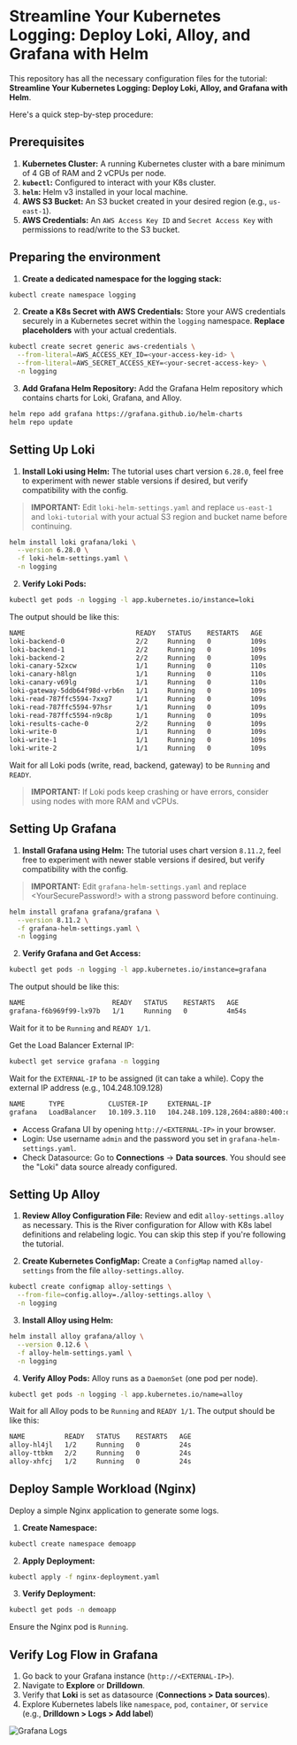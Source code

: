 # Streamline Your Kubernetes Logging: Deploy Loki, Alloy, and Grafana with Helm

This repository has all the necessary configuration files for the tutorial: **Streamline Your Kubernetes Logging: Deploy Loki, Alloy, and Grafana with Helm**.

Here's a quick step-by-step procedure:

## Prerequisites

1. **Kubernetes Cluster:** A running Kubernetes cluster with a bare minimum of 4 GB of RAM and 2 vCPUs per node.
2. **`kubectl`:** Configured to interact with your K8s cluster.
3. **`helm`:** Helm v3 installed in your local machine.
4. **AWS S3 Bucket:** An S3 bucket created in your desired region (e.g., `us-east-1`).
5. **AWS Credentials:** An `AWS Access Key ID` and `Secret Access Key` with permissions to read/write to the S3 bucket.

## Preparing the environment

1. **Create a dedicated namespace for the logging stack:**

```bash
kubectl create namespace logging
```

2. **Create a K8s Secret with AWS Credentials:** Store your AWS credentials securely in a Kubernetes secret within the `logging` namespace. **Replace placeholders** with your actual credentials.

```bash
kubectl create secret generic aws-credentials \
  --from-literal=AWS_ACCESS_KEY_ID=<your-access-key-id> \
  --from-literal=AWS_SECRET_ACCESS_KEY=<your-secret-access-key> \
  -n logging
```

3. **Add Grafana Helm Repository:** Add the Grafana Helm repository which contains charts for Loki, Grafana, and Alloy.

```bash
helm repo add grafana https://grafana.github.io/helm-charts
helm repo update
```

## Setting Up Loki

1. **Install Loki using Helm:** The tutorial uses chart version `6.28.0`, feel free to experiment with newer stable versions if desired, but verify compatibility with the config.

>**IMPORTANT:** Edit `loki-helm-settings.yaml` and replace `us-east-1` and `loki-tutorial` with your actual S3 region and bucket name before continuing.

```bash
helm install loki grafana/loki \
  --version 6.28.0 \
  -f loki-helm-settings.yaml \
  -n logging
```

2. **Verify Loki Pods:**

```bash
kubectl get pods -n logging -l app.kubernetes.io/instance=loki
```

The output should be like this:

```bash
NAME                            READY   STATUS    RESTARTS   AGE
loki-backend-0                  2/2     Running   0          109s
loki-backend-1                  2/2     Running   0          109s
loki-backend-2                  2/2     Running   0          109s
loki-canary-52xcw               1/1     Running   0          110s
loki-canary-h8lgn               1/1     Running   0          110s
loki-canary-v69lg               1/1     Running   0          110s
loki-gateway-5ddb64f98d-vrb6n   1/1     Running   0          109s
loki-read-787ffc5594-7xxg7      1/1     Running   0          109s
loki-read-787ffc5594-97hsr      1/1     Running   0          109s
loki-read-787ffc5594-n9c8p      1/1     Running   0          109s
loki-results-cache-0            2/2     Running   0          109s
loki-write-0                    1/1     Running   0          109s
loki-write-1                    1/1     Running   0          109s
loki-write-2                    1/1     Running   0          109s
```

Wait for all Loki pods (write, read, backend, gateway) to be `Running` and `READY`.

>**IMPORTANT:**
>If Loki pods keep crashing or have errors, consider using nodes with more RAM and vCPUs.

## Setting Up Grafana

1. **Install Grafana using Helm:** The tutorial uses chart version `8.11.2`, feel free to experiment with newer stable versions if desired, but verify compatibility with the config. 

>**IMPORTANT:** Edit `grafana-helm-settings.yaml` and replace <YourSecurePassword!> with a strong password before continuing.

```bash
helm install grafana grafana/grafana \
  --version 8.11.2 \
  -f grafana-helm-settings.yaml \
  -n logging
```

2. **Verify Grafana and Get Access:**

```bash
kubectl get pods -n logging -l app.kubernetes.io/instance=grafana 
```

The output should be like this:

```bash
NAME                      READY   STATUS    RESTARTS   AGE
grafana-f6b969f99-lx97b   1/1     Running   0          4m54s
```

Wait for it to be `Running` and `READY 1/1`.

Get the Load Balancer External IP:

```bash
kubectl get service grafana -n logging 
```

Wait for the `EXTERNAL-IP` to be assigned (it can take a while). Copy the external IP address (e.g., 104.248.109.128)

```bash
NAME      TYPE           CLUSTER-IP     EXTERNAL-IP                                      PORT(S)        AGE
grafana   LoadBalancer   10.109.3.110   104.248.109.128,2604:a880:400:d1:0:1:655d:d001   80:32573/TCP   2m42s
```

* Access Grafana UI by opening `http://<EXTERNAL-IP>` in your browser.
* Login: Use username `admin` and the password you set in `grafana-helm-settings.yaml`.
* Check Datasource: Go to **Connections** -> **Data sources**. You should see the "Loki" data source already configured.

## Setting Up Alloy

1. **Review Alloy Configuration File:** Review and edit `alloy-settings.alloy` as necessary. This is the River configuration for Allow with K8s label definitions and relabeling logic. You can skip this step if you're following the tutorial.

2. **Create Kubernetes ConfigMap:** Create a `ConfigMap` named `alloy-settings` from the file `alloy-settings.alloy`.

```bash
kubectl create configmap alloy-settings \
  --from-file=config.alloy=./alloy-settings.alloy \
  -n logging
```

3. **Install Alloy using Helm:**

```bash
helm install alloy grafana/alloy \
  --version 0.12.6 \
  -f alloy-helm-settings.yaml \
  -n logging
```

4. **Verify Alloy Pods:** Alloy runs as a `DaemonSet` (one pod per node).

```bash
kubectl get pods -n logging -l app.kubernetes.io/name=alloy
```

Wait for all Alloy pods to be `Running` and `READY 1/1`. The output should be like this:

```bash
NAME          READY   STATUS    RESTARTS   AGE
alloy-hl4jl   1/2     Running   0          24s
alloy-ttbkm   2/2     Running   0          24s
alloy-xhfcj   1/2     Running   0          24s
```

## Deploy Sample Workload (Nginx)

Deploy a simple Nginx application to generate some logs.

1. **Create Namespace:**

```bash
kubectl create namespace demoapp
```

2. **Apply Deployment:**

```bash
kubectl apply -f nginx-deployment.yaml
```

3. **Verify Deployment:**

```bash
kubectl get pods -n demoapp
```

Ensure the Nginx pod is `Running`.

## Verify Log Flow in Grafana

1. Go back to your Grafana instance (`http://<EXTERNAL-IP>`).
2. Navigate to **Explore** or **Drilldown**.
3. Verify that **Loki** is set as datasource (**Connections > Data sources**).
4. Explore Kubernetes labels like `namespace`, `pod`, `container`, or `service` (e.g., **Drilldown > Logs > Add label**)

![Grafana Logs](https://i.imgur.com/XvFT1Df.png)
